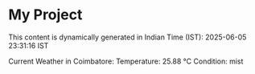 # My Project

This content is dynamically generated in Indian Time (IST): 2025-06-05 23:31:16 IST


Current Weather in Coimbatore:
Temperature: 25.88 °C
Condition: mist
